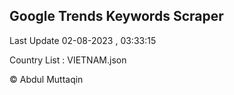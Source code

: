

## Google Trends Keywords Scraper 
 
Last Update 02-08-2023 , 03:33:15

Country List :
VIETNAM.json



© Abdul Muttaqin 
